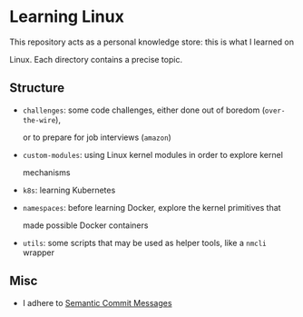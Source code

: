 # Learning Linux

This repository acts as a personal knowledge store: this is what I learned on

Linux. Each directory contains a precise topic.

## Structure

* `challenges`: some code challenges, either done out of boredom (`over-the-wire`),  

  or to prepare for job interviews (`amazon`)

* `custom-modules`: using Linux kernel modules in order to explore kernel

  mechanisms

* `k8s`: learning Kubernetes

* `namespaces`: before learning Docker, explore the kernel primitives that

  made possible Docker containers

* `utils`: some scripts that may be used as helper tools, like a `nmcli` wrapper

## Misc

* I adhere to [Semantic Commit Messages](https://gist.github.com/joshbuchea/6f47e86d2510bce28f8e7f42ae84c716)
